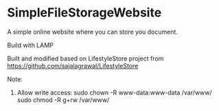 # SimpleFileStorageWebsite
A simple online website where you can store you document.

Build with LAMP

Built and modified based on LifestyleStore project from https://github.com/sajalagrawal/LifestyleStore

Note:
1. Allow write access:
  sudo chown -R www-data:www-data /var/www/
  sudo chmod -R g+rw /var/www/
